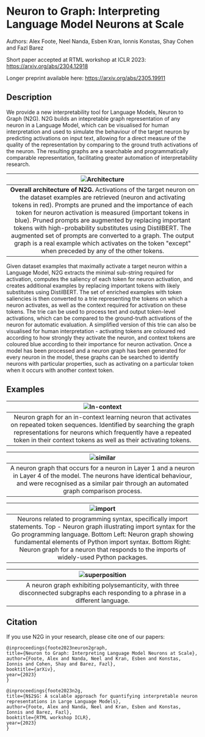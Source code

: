 # Neuron to Graph: Interpreting Language Model Neurons at Scale

Authors: Alex Foote, Neel Nanda, Esben Kran, Ionnis Konstas, Shay Cohen and Fazl Barez

Short paper accepted at RTML workshop at ICLR 2023: https://arxiv.org/abs/2304.12918

Longer preprint available here: https://arxiv.org/abs/2305.19911

## Description

We provide a new interpretability tool for Language Models, Neuron to Graph (N2G). N2G builds an intepretable graph representation of any neuron in a Language Model, which can be visualised for human interpretation and used to simulate the behaviour of the target neuron by predicting activations on input text, allowing for a direct measure of the quality of the representation by comparing to the ground truth activations of the neuron. The resulting graphs are a searchable and programmatically comparable representation, facilitating greater automation of interpretability research. 

| ![Architecture](https://github.com/alexjfoote/Neuron2Graph/blob/main/img/architecture_v4.png?raw=true) | 
|:--:| 
| **Overall architecture of N2G.** Activations of the target neuron on the dataset examples are retrieved (neuron and activating tokens in red). Prompts are pruned and the importance of each token for neuron activation is measured (important tokens in blue). Pruned prompts are augmented by replacing important tokens with high-probability substitutes using DistilBERT. The augmented set of prompts are converted to a graph. The output graph is a real example which activates on the token "except" when preceded by any of the other tokens. |

Given dataset examples that maximally activate a target neuron within a Language Model, N2G extracts the minimal sub-string required for activation, computes the saliency of each token for neuron activation, and creates additional examples by replacing important tokens with likely substitutes using DistilBERT. The set of enriched examples with token saliencies is then converted to a trie representing the tokens on which a neuron activates, as well as the context required for activation on these tokens. The trie can be used to process text and output token-level activations, which can be compared to the ground-truth activations of the neuron for automatic evaluation. A simplified version of this trie can also be visualised for human interpretation - activating tokens are coloured red according to how strongly they activate the neuron, and context tokens are coloured blue according to their importance for neuron activation. Once a model has been processed and a neuron graph has been generated for every neuron in the model, these graphs can be searched to identify neurons with particular properties, such as activating on a particular token when it occurs with another context token.

## Examples

| ![In-context](https://github.com/alexjfoote/Neuron2Graph/blob/main/img/in_context_graph.png?raw=true) | 
|:--:| 
| Neuron graph for an in-context learning neuron that activates on repeated token sequences. Identified by searching the graph representations for neurons which frequently have a repeated token in their context tokens as well as their activating tokens. |


| ![similar](https://github.com/alexjfoote/Neuron2Graph/blob/main/img/similar_graph.png?raw=true) | 
|:--:| 
| A neuron graph that occurs for a neuron in Layer 1 and a neuron in Layer 4 of the model. The neurons have identical behaviour, and were recognised as a similar pair through an automated graph comparison process. |

| ![import](https://github.com/alexjfoote/Neuron2Graph/blob/main/img/import_figure.png?raw=true) | 
|:--:| 
| Neurons related to programming syntax, specifically import statements. Top - Neuron graph illustrating import syntax for the Go programming language. Bottom Left: Neuron graph showing fundamental elements of Python import syntax. Bottom Right: Neuron graph for a neuron that responds to the imports of widely-used Python packages. |

| ![superposition](https://github.com/alexjfoote/Neuron2Graph/blob/main/img/3_15_graph.png?raw=true) | 
|:--:| 
| A neuron graph exhibiting polysemanticity, with three disconnected subgraphs each responding to a phrase in a different language. |


## Citation

If you use N2G in your research, please cite one of our papers:


``` 
@inproceedings{foote2023neuron2graph,   
title={Neuron to Graph: Interpreting Language Model Neurons at Scale},   
author={Foote, Alex and Nanda, Neel and Kran, Esben and Konstas, Ionnis and Cohen, Shay and Barez, Fazl},   
booktitle={arXiv},   
year={2023} 
} 
```

``` 
@inproceedings{foote2023n2g,   
title={N$2$G: A scalable approach for quantifying interpretable neuron representations in Large Language Models},   
author={Foote, Alex and Nanda, Neel and Kran, Esben and Konstas, Ionnis and Barez, Fazl},   
booktitle={RTML workshop ICLR},   
year={2023} 
} 
```
